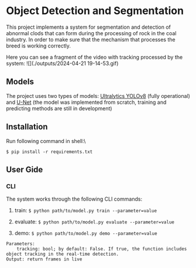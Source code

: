     
# Object Detection and Segmentation

This project implements a system for segmentation and detection of abnormal clods that can form during the processing of rock in the coal industry. In order to make sure that the mechanism that processes the breed is working correctly.

Here you can see a fragment of the video with tracking processed by the system:
![](./outputs/2024-04-21 19-14-53.gif)

## Models

The project uses two types of models: [Ultralytics YOLOv8](https://ultralytics.com/yolov8 ) (fully operational) and [U-Net](https://arxiv.org/abs/1505.04597) (the model was implemented from scratch, training and predicting methods are still in development)

##  Installation
 Run following command in shell:\
``` 
$ pip install -r requirements.txt
```

## User Gide
### CLI

The system works through the following CLI commands:
1. train:
```$ python path/to/model.py train --parameter=value```

2. evaluate: ```$ python path/to/model.py evaluate --parameter=value```


4. demo: ```$ python path/to/model.py demo --parameter=value```

``` 
Parameters:
    tracking: bool; by default: False. If true, the function includes object tracking in the real-time detection.
Output: return frames in live
```
